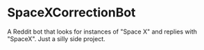 # SpaceXCorrectionBot
A Reddit bot that looks for instances of "Space X" and replies with "SpaceX". Just a silly side project.
